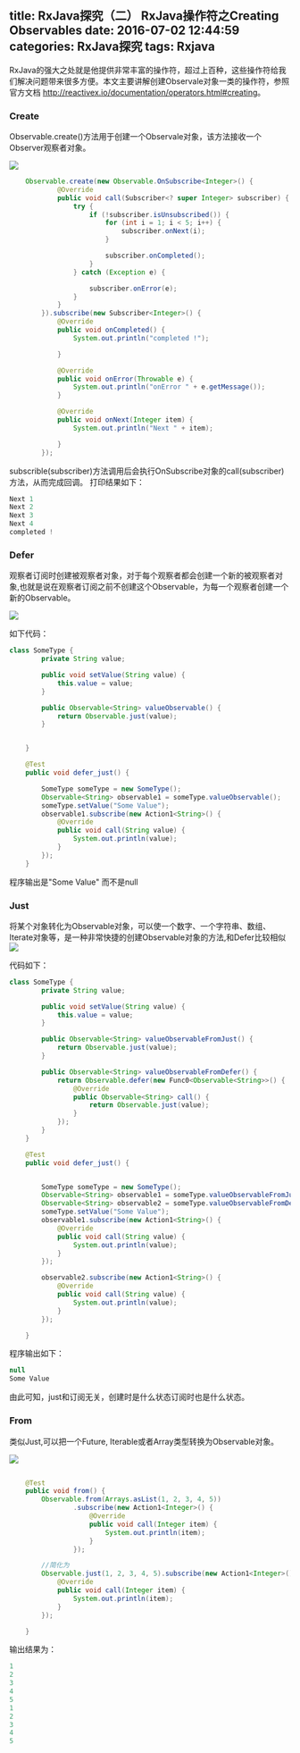 title: RxJava探究（二） RxJava操作符之Creating Observables
date: 2016-07-02 12:44:59
categories: RxJava探究
tags: Rxjava
---

RxJava的强大之处就是他提供非常丰富的操作符，超过上百种，这些操作符给我们解决问题带来很多方便。本文主要讲解创建Observale对象一类的操作符，参照官方文档 <http://reactivex.io/documentation/operators.html#creating>。

### Create
Observable.create()方法用于创建一个Observale对象，该方法接收一个Observer观察者对象。

![](http://reactivex.io/documentation/operators/images/create.c.png)

```java
	Observable.create(new Observable.OnSubscribe<Integer>() {
            @Override
            public void call(Subscriber<? super Integer> subscriber) {
                try {
                    if (!subscriber.isUnsubscribed()) {
                        for (int i = 1; i < 5; i++) {
                            subscriber.onNext(i);
                        }

                        subscriber.onCompleted();
                    }
                } catch (Exception e) {

                    subscriber.onError(e);
                }
            }
        }).subscribe(new Subscriber<Integer>() {
            @Override
            public void onCompleted() {
                System.out.println("completed !");

            }

            @Override
            public void onError(Throwable e) {
                System.out.println("onError " + e.getMessage());
            }

            @Override
            public void onNext(Integer item) {
                System.out.println("Next " + item);

            }
        });
```
subscrible(subscriber)方法调用后会执行OnSubscribe对象的call(subscriber)方法，从而完成回调。
打印结果如下：

```java
Next 1
Next 2
Next 3
Next 4
completed !
```
<!--more-->
### Defer 
观察者订阅时创建被观察者对象，对于每个观察者都会创建一个新的被观察者对象,也就是说在观察者订阅之前不创建这个Observable，为每一个观察者创建一个新的Observable。

![](http://reactivex.io/documentation/operators/images/defer.c.png)

如下代码：

```java
class SomeType {
        private String value;

        public void setValue(String value) {
            this.value = value;
        }

        public Observable<String> valueObservable() {
            return Observable.just(value);
        }


    }

    @Test
    public void defer_just() {

        SomeType someType = new SomeType();
        Observable<String> observable1 = someType.valueObservable();
        someType.setValue("Some Value");
        observable1.subscribe(new Action1<String>() {
            @Override
            public void call(String value) {
                System.out.println(value);
            }
        });
    }
```
程序输出是"Some Value" 而不是null

### Just

   将某个对象转化为Observable对象，可以使一个数字、一个字符串、数组、Iterate对象等，是一种非常快捷的创建Observable对象的方法,和Defer比较相似
   ![](http://reactivex.io/documentation/operators/images/just.c.png)
   
代码如下：
```java
class SomeType {
        private String value;

        public void setValue(String value) {
            this.value = value;
        }

        public Observable<String> valueObservableFromJust() {
            return Observable.just(value);
        }

        public Observable<String> valueObservableFromDefer() {
            return Observable.defer(new Func0<Observable<String>>() {
                @Override
                public Observable<String> call() {
                    return Observable.just(value);
                }
            });
        }
    }

    @Test
    public void defer_just() {


        SomeType someType = new SomeType();
        Observable<String> observable1 = someType.valueObservableFromJust();
        Observable<String> observable2 = someType.valueObservableFromDefer();
        someType.setValue("Some Value");
        observable1.subscribe(new Action1<String>() {
            @Override
            public void call(String value) {
                System.out.println(value);
            }
        });

        observable2.subscribe(new Action1<String>() {
            @Override
            public void call(String value) {
                System.out.println(value);
            }
        });

    }
```
程序输出如下：
```java
null
Some Value
```
由此可知，just和订阅无关，创建时是什么状态订阅时也是什么状态。

### From
类似Just,可以把一个Future, Iterable或者Array类型转换为Observable对象。

![](http://reactivex.io/documentation/operators/images/from.c.png)

```java

    @Test
    public void from() {
        Observable.from(Arrays.asList(1, 2, 3, 4, 5))
                .subscribe(new Action1<Integer>() {
                    @Override
                    public void call(Integer item) {
                        System.out.println(item);
                    }
                });

		//简化为
        Observable.just(1, 2, 3, 4, 5).subscribe(new Action1<Integer>() {
            @Override
            public void call(Integer item) {
                System.out.println(item);
            }
        });

    }
```
输出结果为：
```java
1
2
3
4
5
1
2
3
4
5
```

